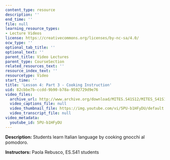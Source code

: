 ```yaml
---
content_type: resource
description: ''
end_time: ''
file: null
learning_resource_types:
- Lecture Videos
license: https://creativecommons.org/licenses/by-nc-sa/4.0/
ocw_type: ''
optional_tab_title: ''
optional_text: ''
parent_title: Video Lectures
parent_type: CourseSection
related_resources_text: ''
resource_index_text: ''
resourcetype: Video
start_time: ''
title: 'Lesson 4: Part 3 - Cooking Instruction'
uid: 82cbbe7b-ccdd-9b90-b78a-9592729d9e76
video_files:
  archive_url: http://www.archive.org/download/MITES.S41S12/MITES_S41S12_Lesson4_Part3_300k.mp4
  video_captions_file: null
  video_thumbnail_file: https://img.youtube.com/vi/5PU-b1HFyDU/default.jpg
  video_transcript_file: null
video_metadata:
  youtube_id: 5PU-b1HFyDU
---
```


**Description:** Students learn Italian language by cooking gnocchi al pomodoro.

**Instructors:** Paola Rebusco, ES.S41 students

